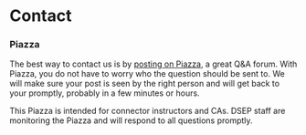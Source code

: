 # Contact

### Piazza

The best way to contact us is by [posting on Piazza](https://piazza.com/berkeley/other/cs97), a great Q&A forum. With Piazza, you do not have to worry who the question should be sent to. We will make sure your post is seen by the right person and will get back to your promptly, probably in a few minutes or hours.

This Piazza is intended for connector instructors and CAs. DSEP staff are monitoring the Piazza and will respond to all questions promptly.

